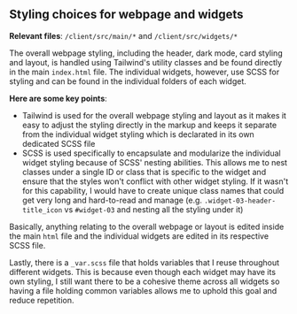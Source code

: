 ## Styling choices for webpage and widgets

**Relevant files**: `/client/src/main/*` and `/client/src/widgets/*`

The overall webpage styling, including the header, dark mode, card styling and layout, is handled using Tailwind's utility classes and be found directly in the main `index.html` file. The individual widgets, however, use SCSS for styling and can be found in the individual folders of each widget.

**Here are some key points**:

- Tailwind is used for the overall webpage styling and layout as it makes it easy to adjust the styling directly in the markup and keeps it separate from the individual widget styling which is declarated in its own dedicated SCSS file
- SCSS is used specifically to encapsulate and modularize the individual widget styling because of SCSS' nesting abilities. This allows me to nest classes under a single ID or class that is specific to the widget and ensure that the styles won't conflict with other widget styling. If it wasn't for this capability, I would have to create unique class names that could get very long and hard-to-read and manage (e.g. `.widget-03-header-title_icon` vs `#widget-03` and nesting all the styling under it)

Basically, anything relating to the overall webpage or layout is edited inside the main `html` file and the individual widgets are edited in its respective SCSS file.

Lastly, there is a `_var.scss` file that holds variables that I reuse throughout different widgets. This is because even though each widget may have its own styling, I still want there to be a cohesive theme across all widgets so having a file holding common variables allows me to uphold this goal and reduce repetition.
